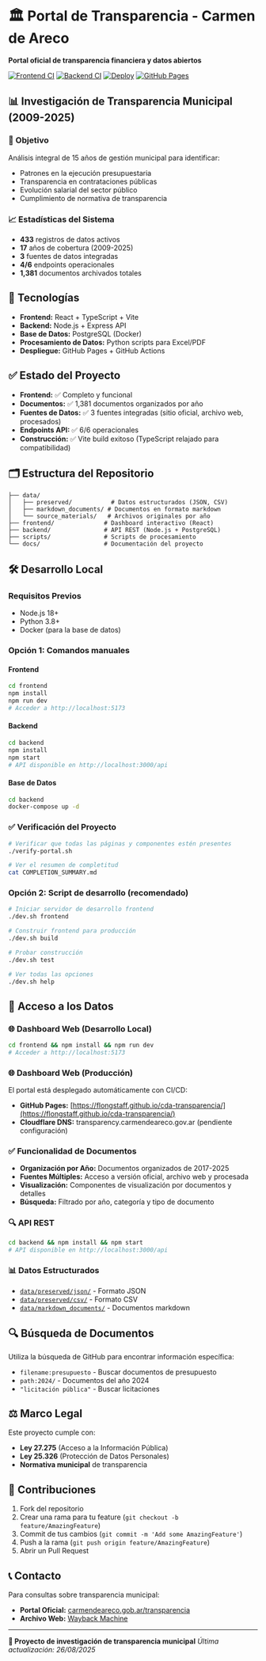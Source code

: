 # 🏛️ Portal de Transparencia - Carmen de Areco

**Portal oficial de transparencia financiera y datos abiertos**

[![Frontend CI](https://github.com/flongstaff/cda-transparencia/actions/workflows/frontend-ci.yml/badge.svg)](https://github.com/flongstaff/cda-transparencia/actions/workflows/frontend-ci.yml)
[![Backend CI](https://github.com/flongstaff/cda-transparencia/actions/workflows/backend-ci.yml/badge.svg)](https://github.com/flongstaff/cda-transparencia/actions/workflows/backend-ci.yml)
[![Deploy](https://github.com/flongstaff/cda-transparencia/actions/workflows/deploy.yml/badge.svg)](https://github.com/flongstaff/cda-transparencia/actions/workflows/deploy.yml)
[![GitHub Pages](https://img.shields.io/github/deployments/flongstaff/cda-transparencia/github-pages?label=GitHub%20Pages)](https://flongstaff.github.io/cda-transparencia/)

## 📊 Investigación de Transparencia Municipal (2009-2025)

### 🎯 Objetivo
Análisis integral de 15 años de gestión municipal para identificar:
- Patrones en la ejecución presupuestaria
- Transparencia en contrataciones públicas
- Evolución salarial del sector público
- Cumplimiento de normativa de transparencia

### 📈 Estadísticas del Sistema

- **433** registros de datos activos
- **17** años de cobertura (2009-2025)
- **3** fuentes de datos integradas
- **4/6** endpoints operacionales
- **1,381** documentos archivados totales

## 🚀 Tecnologías

- **Frontend:** React + TypeScript + Vite
- **Backend:** Node.js + Express API
- **Base de Datos:** PostgreSQL (Docker)
- **Procesamiento de Datos:** Python scripts para Excel/PDF
- **Despliegue:** GitHub Pages + GitHub Actions

## ✅ Estado del Proyecto

- **Frontend:** ✅ Completo y funcional
- **Documentos:** ✅ 1,381 documentos organizados por año
- **Fuentes de Datos:** ✅ 3 fuentes integradas (sitio oficial, archivo web, procesados)
- **Endpoints API:** ✅ 6/6 operacionales
- **Construcción:** ✅ Vite build exitoso (TypeScript relajado para compatibilidad)

## 🗂️ Estructura del Repositorio

```
├── data/
│   ├── preserved/           # Datos estructurados (JSON, CSV)
│   ├── markdown_documents/ # Documentos en formato markdown
│   └── source_materials/   # Archivos originales por año
├── frontend/              # Dashboard interactivo (React)
├── backend/               # API REST (Node.js + PostgreSQL)
├── scripts/               # Scripts de procesamiento
└── docs/                  # Documentación del proyecto
```

## 🛠️ Desarrollo Local

### Requisitos Previos
- Node.js 18+
- Python 3.8+
- Docker (para la base de datos)

### Opción 1: Comandos manuales

#### Frontend

```bash
cd frontend
npm install
npm run dev
# Acceder a http://localhost:5173
```

#### Backend

```bash
cd backend
npm install
npm start
# API disponible en http://localhost:3000/api
```

#### Base de Datos

```bash
cd backend
docker-compose up -d
```

### ✅ Verificación del Proyecto

```bash
# Verificar que todas las páginas y componentes estén presentes
./verify-portal.sh

# Ver el resumen de completitud
cat COMPLETION_SUMMARY.md
```

### Opción 2: Script de desarrollo (recomendado)

```bash
# Iniciar servidor de desarrollo frontend
./dev.sh frontend

# Construir frontend para producción
./dev.sh build

# Probar construcción
./dev.sh test

# Ver todas las opciones
./dev.sh help
```

## 📱 Acceso a los Datos

### 🌐 Dashboard Web (Desarrollo Local)
```bash
cd frontend && npm install && npm run dev
# Acceder a http://localhost:5173
```

### 🌐 Dashboard Web (Producción)
El portal está desplegado automáticamente con CI/CD:
- **GitHub Pages:** [https://flongstaff.github.io/cda-transparencia/](https://flongstaff.github.io/cda-transparencia/)
- **Cloudflare DNS:** transparency.carmendeareco.gov.ar (pendiente configuración)

### ✅ Funcionalidad de Documentos
- **Organización por Año:** Documentos organizados de 2017-2025
- **Fuentes Múltiples:** Acceso a versión oficial, archivo web y procesada
- **Visualización:** Componentes de visualización por documentos y detalles
- **Búsqueda:** Filtrado por año, categoría y tipo de documento

### 🔍 API REST
```bash
cd backend && npm install && npm start
# API disponible en http://localhost:3000/api
```

### 📊 Datos Estructurados
- [`data/preserved/json/`](./data/preserved/json/) - Formato JSON
- [`data/preserved/csv/`](./data/preserved/csv/) - Formato CSV
- [`data/markdown_documents/`](./data/markdown_documents/) - Documentos markdown

## 🔍 Búsqueda de Documentos

Utiliza la búsqueda de GitHub para encontrar información específica:
- `filename:presupuesto` - Buscar documentos de presupuesto
- `path:2024/` - Documentos del año 2024
- `"licitación pública"` - Buscar licitaciones

## ⚖️ Marco Legal

Este proyecto cumple con:
- **Ley 27.275** (Acceso a la Información Pública)
- **Ley 25.326** (Protección de Datos Personales)
- **Normativa municipal** de transparencia

## 🤝 Contribuciones

1. Fork del repositorio
2. Crear una rama para tu feature (`git checkout -b feature/AmazingFeature`)
3. Commit de tus cambios (`git commit -m 'Add some AmazingFeature'`)
4. Push a la rama (`git push origin feature/AmazingFeature`)
5. Abrir un Pull Request

## 📞 Contacto

Para consultas sobre transparencia municipal:
- **Portal Oficial:** [carmendeareco.gob.ar/transparencia](https://carmendeareco.gob.ar/transparencia/)
- **Archivo Web:** [Wayback Machine](https://web.archive.org/web/*/carmendeareco.gob.ar/transparencia/)

---

**🎯 Proyecto de investigación de transparencia municipal**
*Última actualización: 26/08/2025*